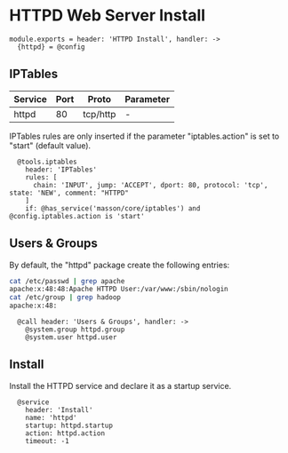 
# HTTPD Web Server Install

    module.exports = header: 'HTTPD Install', handler: ->
      {httpd} = @config

## IPTables

| Service    | Port | Proto    | Parameter       |
|------------|------|----------|-----------------|
| httpd      | 80   | tcp/http | -               |

IPTables rules are only inserted if the parameter "iptables.action" is set to 
"start" (default value).

      @tools.iptables
        header: 'IPTables'
        rules: [
          chain: 'INPUT', jump: 'ACCEPT', dport: 80, protocol: 'tcp', state: 'NEW', comment: "HTTPD"
        ]
        if: @has_service('masson/core/iptables') and @config.iptables.action is 'start'

## Users & Groups

By default, the "httpd" package create the following entries:

```bash
cat /etc/passwd | grep apache
apache:x:48:48:Apache HTTPD User:/var/www:/sbin/nologin
cat /etc/group | grep hadoop
apache:x:48:
```

      @call header: 'Users & Groups', handler: ->
        @system.group httpd.group
        @system.user httpd.user

## Install

Install the HTTPD service and declare it as a startup service.

      @service
        header: 'Install'
        name: 'httpd'
        startup: httpd.startup
        action: httpd.action
        timeout: -1
